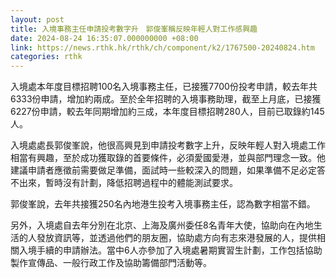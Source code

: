 ```yaml
---
layout: post
title: 入境事務主任申請投考數字升　郭俊峯稱反映年輕人對工作感興趣
date: 2024-08-24 16:35:07.000000000 +08:00
link: https://news.rthk.hk/rthk/ch/component/k2/1767500-20240824.htm
categories: rthk
---
```


入境處本年度目標招聘100名入境事務主任，已接獲7700份投考申請，較去年共6333份申請，增加約兩成。至於全年招聘的入境事務助理，截至上月底，已接獲6227份申請，較去年同期增加約三成，本年度目標招聘280人，目前已取錄約145人。

入境處處長郭俊峯說，他很高興見到申請投考數字上升，反映年輕人對入境處工作相當有興趣，至於成功獲取錄的首要條件，必須愛國愛港，並與部門理念一致。他建議申請者應徵前需要做足準備，面試時一些較深入的問題，如果準備不足必定答不出來，暫時沒有計劃，降低招聘過程中的體能測試要求。

郭俊峯說，去年共接獲250名內地港生投考入境事務主任，認為數字相當不錯。

另外，入境處自去年分別在北京、上海及廣州委任8名青年大使，協助向在內地生活的人發放資訊等，並透過他們的朋友圈，協助處方向有志來港發展的人，提供相關入境手續的申請辦法。當中6人亦參加了入境處暑期實習生計劃，工作包括協助製作宣傳品、一般行政工作及協助籌備部門活動等。
